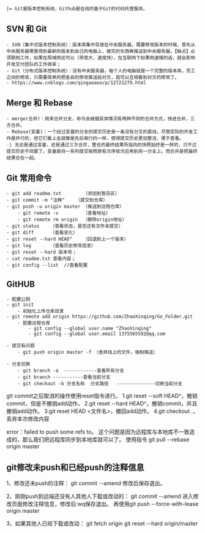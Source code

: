 
	|= Git是版本控制系统，Github是在线的基于Git的代码托管服务。

## SVN 和 Git
	- SVN（集中式版本控制系统）：版本库集中存放在中央服务器，需要修改版本的时候，首先从中央服务器哪里得到最新的版本到自己的电脑上，做完的东西再推送到中央服务器。【缺点】必须联网工作，如果在局域网还可以（带宽大，速度快），在互联网下如果网速慢的话，就会影响开发交付团队的工作效率；
	- Git（分布式版本控制系统）：没有中央服务器，每个人的电脑就是一个完整的版本库。员工之间的修改，只需要简单的把各自的修改推送给对方，就可以互相看到对方的修改了。
	- https://www.cnblogs.com/qingaoaoo/p/12721279.html

## Merge 和 Rebase
	- merge(合并)：用来合并分支，命令会根据具体情况有两种不同的合并方式，快进合并，三方合并。
	- Rebase(变基)：一个经过变基的分支的提交历史是一条没有分叉的直线，尽管实际的开发工作是并行的，但它们看上去就像是先后串行的一样，使得提交历史更加整洁，便于查看。
	-| 无论是通过变基，还是通过三方合并，整合的最终结果所指向的快照始终是一样的，只不过提交历史不同罢了。变基是将一系列提交按照原有次序依次应用到另一分支上，而合并是把最终结果合在一起。

## Git 常用命令
	- git add readme.txt 		（添加到暂存区）
	- git commit -m "注释"  	（提交到仓库）
	- git push -u origin master （推送到远程仓库）
		- git remote -v  		（查看地址）
		- git remote rm origin  （删除origin地址）
	- git status	（查看状态，是否还有文件未提交）
	- git diff 		（查看变化）
	- git reset --hard HEAD^ 	（回退到上一个版本）
	- git log 		（查看历史修改信息）
	- git reset --hard 版本号；
	- cat readme.txt 查看内容；
	- git config --list  //查看配置
		

## GitHUB
	- 配置公钥
	- git init 
		- 初始化上传仓库目录
	- git remote add origin https://github.com/ZhaoXinqing/Go_Folder.git
		- 配置远程仓库  
    		- git config --global user.name "ZhaoXinqing"
    		- git config --global user.email 1375565592@qq.com

	- 提交有问题
		- git push origin master -f （舍弃线上的文件，强制推送）
 
	- 分支切换
		- git branch -a  ------------查看所有分支
		- git branch -----------查看当前分支
		- git checkout -b 分支名称  分支路径   --------------切换当前分支


git commit之后取消的操作使用reset指令进行。
1.git reset --soft HEAD^，撤销commit，但是不撤销add动作。
2.git reset --hard HEAD^，撤销commit，并且撤销add动作。
3.git reset HEAD <文件名>，撤回add动作。
4.git checkout .，丢弃本次修改内容


error：failed to push some refs to。 
这个问题是因为远程库与本地库不一致造成的，那么我们把远程库同步到本地库就可以了。 
使用指令
git pull --rebase origin master


## git修改未push和已经push的注释信息

1、修改还未push的注释：
git commit --amend
修改后保存退出。

2、刚刚push到远端还没有人其他人下载或改动的：
git commit --amend
进入修改页面修改注释信息，修改后:wq保存退出。
再使用git push --force-with-lease origin master

3、如果其他人已经下载或改动：
git fetch origin
git reset --hard origin/master